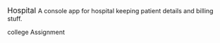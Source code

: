 <big> Hospital </big>
<bold >A console app for hospital keeping patient details and billing stuff. </bold>

<bold> college Assignment </bold>
